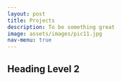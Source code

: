 ```yaml
---
layout: post
title: Projects
description: To be something great
image: assets/images/pic11.jpg
nav-menu: true
---
```


<h2>Heading Level 2</h2>

